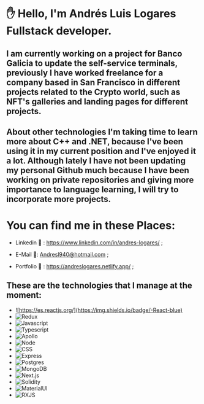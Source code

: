 

# ✋ Hello,  I'm Andrés Luis Logares Fullstack developer.

## I am currently working on a project for Banco Galicia to update the self-service terminals, previously I have worked freelance for a company based in San Francisco in different projects related to the Crypto world, such as NFT's galleries and landing pages for different projects.
## About other technologies I'm taking time to learn more about C++ and .NET, because I've been using it in my current position and I've enjoyed it a lot. Although lately I have not been updating my personal Github much because I have been working on private repositories and giving more importance to language learning, I will try to incorporate more projects.
 
# You can find me in these Places:

- Linkedin 🔗 : https://www.linkedin.com/in/andres-logares/ ;
    
- E-Mail 📧: Andresl940@hotmail.com ;
  
- Portfolio :briefcase: : https://andreslogares.netlify.app/ ; 

## These are the technologies that I manage at the moment: 

  - ![https://es.reactjs.org/](https://img.shields.io/badge/-React-blue)
  - ![Redux](https://img.shields.io/badge/-Redux-red)
  - ![Javascript](https://img.shields.io/badge/-Javascript-yellow)
  - ![Typescript](https://img.shields.io/badge/-Typescript-green)
  - ![Apollo](https://img.shields.io/badge/-Apollo-blue)
  - ![Node](https://img.shields.io/badge/-Node-red)
  - ![CSS](https://img.shields.io/badge/-CSS-yellow)
  - ![Express](https://img.shields.io/badge/-Express-green)
  - ![Postgres](https://img.shields.io/badge/-Postgres-blue)
  - ![MongoDB](https://img.shields.io/badge/-MongoDB-red)
  - ![Next.js](https://img.shields.io/badge/-Next.js-yellow)
  - ![Solidity](https://img.shields.io/badge/-Solidity-green)
  - ![MaterialUI](https://img.shields.io/badge/-MaterialUI-blue)
  - ![RXJS](https://img.shields.io/badge/-RXJS-red)
